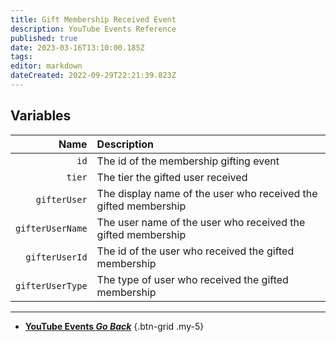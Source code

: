 ```yaml
---
title: Gift Membership Received Event
description: YouTube Events Reference
published: true
date: 2023-03-16T13:10:00.185Z
tags: 
editor: markdown
dateCreated: 2022-09-29T22:21:39.823Z
---
```


## Variables
Name | Description
----:|:------------
`id` | The id of the membership gifting event
`tier` | The tier the gifted user received
`gifterUser` | The display name of the user who received the gifted membership
`gifterUserName` | The user name of the user who received the gifted membership
`gifterUserId` | The id of the user who received the gifted membership
`gifterUserType` | The type of user who received the gifted membership

---

- [<i class="mdi mdi-chevron-left"></i>**YouTube Events *Go Back***](/Platforms/YouTube/Events)
{.btn-grid .my-5}